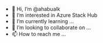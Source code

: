 - 👋 Hi, I’m @ahabualk
- 👀 I’m interested in Azure Stack Hub
- 🌱 I’m currently learning ...
- 💞️ I’m looking to collaborate on ...
- 📫 How to reach me ...

<!---
ahabualk/ahabualk is a ✨ special ✨ repository because its `README.md` (this file) appears on your GitHub profile.
You can click the Preview link to take a look at your changes.
--->
